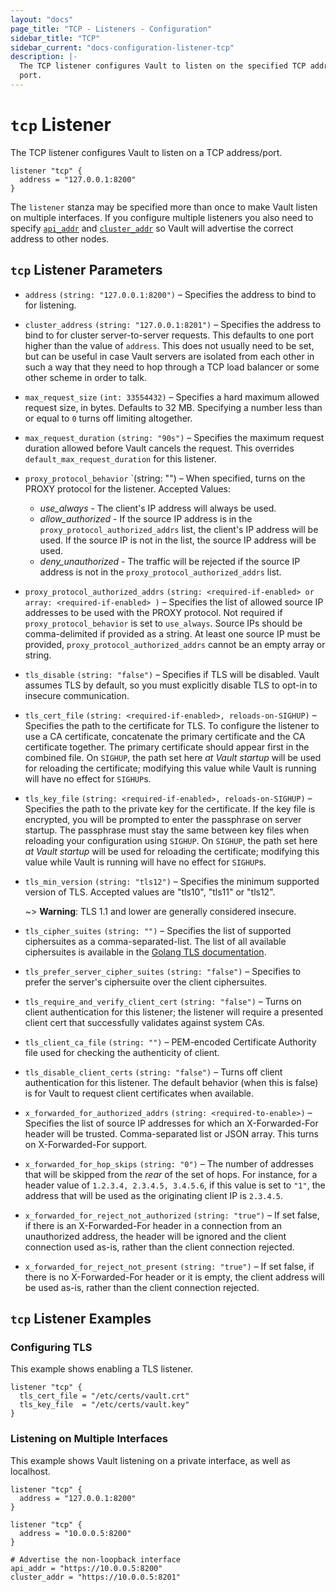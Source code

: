 ```yaml
---
layout: "docs"
page_title: "TCP - Listeners - Configuration"
sidebar_title: "TCP"
sidebar_current: "docs-configuration-listener-tcp"
description: |-
  The TCP listener configures Vault to listen on the specified TCP address and
  port.
---
```


# `tcp` Listener

The TCP listener configures Vault to listen on a TCP address/port.

```hcl
listener "tcp" {
  address = "127.0.0.1:8200"
}
```

The `listener` stanza may be specified more than once to make Vault listen on
multiple interfaces. If you configure multiple listeners you also need to
specify [`api_addr`][api-addr] and [`cluster_addr`][cluster-addr] so Vault will
advertise the correct address to other nodes.

## `tcp` Listener Parameters

- `address` `(string: "127.0.0.1:8200")` – Specifies the address to bind to for
  listening.

- `cluster_address` `(string: "127.0.0.1:8201")` – Specifies the address to bind
  to for cluster server-to-server requests. This defaults to one port higher
  than the value of `address`. This does not usually need to be set, but can be
  useful in case Vault servers are isolated from each other in such a way that
  they need to hop through a TCP load balancer or some other scheme in order to
  talk.

- `max_request_size` `(int: 33554432)` – Specifies a hard maximum allowed
  request size, in bytes. Defaults to 32 MB. Specifying a number less than or
  equal to `0` turns off limiting altogether.

- `max_request_duration` `(string: "90s")` – Specifies the maximum
  request duration allowed before Vault cancels the request. This overrides
  `default_max_request_duration` for this listener.

- `proxy_protocol_behavior` `(string: "") – When specified, turns on the PROXY
  protocol for the listener.
  Accepted Values:
  - *use_always* - The client's IP address will always be used.
  - *allow_authorized* - If the source IP address is in the
  `proxy_protocol_authorized_addrs` list, the client's IP address will be used.
  If the source IP is not in the list, the source IP address will be used.
  - *deny_unauthorized* - The traffic will be rejected if the source IP
  address is not in the `proxy_protocol_authorized_addrs` list.

- `proxy_protocol_authorized_addrs` `(string: <required-if-enabled> or array: <required-if-enabled> )` –
  Specifies the list of allowed source IP addresses to be used with the PROXY protocol.
  Not required if `proxy_protocol_behavior` is set to `use_always`. Source IPs should
  be comma-delimited if provided as a string. At least one source IP must be provided,
  `proxy_protocol_authorized_addrs` cannot be an empty array or string.

- `tls_disable` `(string: "false")` – Specifies if TLS will be disabled. Vault
  assumes TLS by default, so you must explicitly disable TLS to opt-in to
  insecure communication.

- `tls_cert_file` `(string: <required-if-enabled>, reloads-on-SIGHUP)` –
  Specifies the path to the certificate for TLS. To configure the listener to
  use a CA certificate, concatenate the primary certificate and the CA
  certificate together. The primary certificate should appear first in the
  combined file. On `SIGHUP`, the path set here _at Vault startup_ will be used
  for reloading the certificate; modifying this value while Vault is running
  will have no effect for `SIGHUP`s.

- `tls_key_file` `(string: <required-if-enabled>, reloads-on-SIGHUP)` –
  Specifies the path to the private key for the certificate. If the key file
  is encrypted, you will be prompted to enter the passphrase on server startup.
  The passphrase must stay the same between key files when reloading your
  configuration using `SIGHUP`. On `SIGHUP`, the path set here _at Vault
  startup_ will be used for reloading the certificate; modifying this value
  while Vault is running will have no effect for `SIGHUP`s.

- `tls_min_version` `(string: "tls12")` – Specifies the minimum supported
  version of TLS. Accepted values are "tls10", "tls11" or "tls12".

    ~> **Warning**: TLS 1.1 and lower are generally considered insecure.

- `tls_cipher_suites` `(string: "")` – Specifies the list of supported
  ciphersuites as a comma-separated-list. The list of all available ciphersuites
  is available in the [Golang TLS documentation][golang-tls].

- `tls_prefer_server_cipher_suites` `(string: "false")` – Specifies to prefer the
  server's ciphersuite over the client ciphersuites.

- `tls_require_and_verify_client_cert` `(string: "false")` – Turns on client
  authentication for this listener; the listener will require a presented
  client cert that successfully validates against system CAs.

- `tls_client_ca_file` `(string: "")` – PEM-encoded Certificate Authority file
  used for checking the authenticity of client.

- `tls_disable_client_certs` `(string: "false")` – Turns off client
  authentication for this listener. The default behavior (when this is false)
  is for Vault to request client certificates when available.

- `x_forwarded_for_authorized_addrs` `(string: <required-to-enable>)` –
  Specifies the list of source IP addresses for which an X-Forwarded-For header
  will be trusted. Comma-separated list or JSON array. This turns on
  X-Forwarded-For support.

- `x_forwarded_for_hop_skips` `(string: "0")` – The number of addresses that will be
  skipped from the *rear* of the set of hops. For instance, for a header value
  of `1.2.3.4, 2.3.4.5, 3.4.5.6`, if this value is set to `"1"`, the address that
  will be used as the originating client IP is `2.3.4.5`.

- `x_forwarded_for_reject_not_authorized` `(string: "true")` – If set false,
  if there is an X-Forwarded-For header in a connection from an unauthorized
  address, the header will be ignored and the client connection used as-is,
  rather than the client connection rejected.

- `x_forwarded_for_reject_not_present` `(string: "true")` – If set false, if
  there is no X-Forwarded-For header or it is empty, the client address will be
  used as-is, rather than the client connection rejected.

## `tcp` Listener Examples

### Configuring TLS

This example shows enabling a TLS listener.

```hcl
listener "tcp" {
  tls_cert_file = "/etc/certs/vault.crt"
  tls_key_file  = "/etc/certs/vault.key"
}
```

### Listening on Multiple Interfaces

This example shows Vault listening on a private interface, as well as localhost.

```hcl
listener "tcp" {
  address = "127.0.0.1:8200"
}

listener "tcp" {
  address = "10.0.0.5:8200"
}

# Advertise the non-loopback interface
api_addr = "https://10.0.0.5:8200"
cluster_addr = "https://10.0.0.5:8201"
```

[golang-tls]: https://golang.org/src/crypto/tls/cipher_suites.go
[api-addr]: /docs/configuration/index.html#api_addr
[cluster-addr]: /docs/configuration/index.html#cluster_addr
